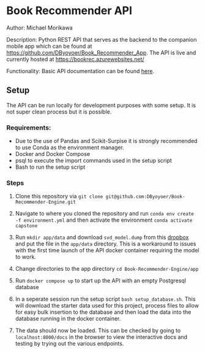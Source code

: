 # Book Recommender API

Author: Michael Morikawa

Description: Python REST API that serves as the backend to the companion
mobile app which can be found at https://github.com/DByoyoer/Book_Recommender_App. 
The API is live and currently hosted at https://bookrec.azurewebsites.net/

Functionality: Basic API documentation can be found 
[here]( https://bookrec.azurewebsites.net/docs).

## Setup
The API can be run locally for development purposes with some setup. It is not super clean process but it is possible.

### Requirements: 
- Due to the use of Pandas and Scikit-Surpise it is strongly recommended to use Conda as the environment manager. 
- Docker and Docker Compose
- psql to execute the import commands used in the setup script
- Bash to run the setup script

### Steps
1. Clone this repository via `git clone git@github.com:DByoyoer/Book-Recommender-Engine.git`


2. Navigate to where you cloned the repository and run `conda env create -f environment.yml` and then activate the environment `conda activate capstone`

3. Run `mkdir app/data` and download `svd_model.dump` from this [dropbox]( https://www.dropbox.com/scl/fi/czhm9o10qslz3hk7rabbe/svd_model.dump?rlkey=82ykbm9b0ph9lznldw0mn8ap3&st=swysqklc&dl=0) and put the file in the `app/data` directory. This is a workaround to issues with the first time launch of the API docker container requiring the model to work. 

4. Change directories to the app directory `cd Book-Recommender-Engine/app`

5. Run `docker compose up` to start up the API with an empty Postgresql database

6. In a seperate session run the setup script `bash setup_database.sh`. This will download the starter data used for this project, process files to allow for easy bulk insertion to the database and then load the data into the database running in the docker container.

7. The data should now be loaded. This can be checked by going to `localhost:8000/docs` in the browser to view the interactive docs and testing by trying out the various endpoints.
